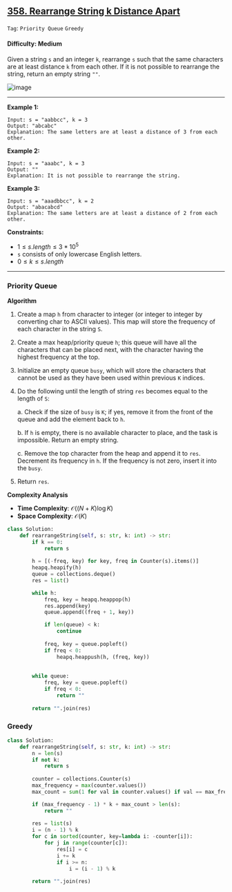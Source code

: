   ## [358. Rearrange String k Distance Apart](https://leetcode.com/problems/rearrange-string-k-distance-apart/)

```Tag```: ```Priority Queue``` ```Greedy```

#### Difficulty: Medium

Given a string ```s``` and an integer ```k```, rearrange ```s``` such that the same characters are at least distance ```k``` from each other. If it is not possible to rearrange the string, return an empty string ```""```.

![image](https://github.com/quananhle/Python/assets/35042430/fe61a43d-6106-49e8-8e90-b8bf73eaf46a)

---

__Example 1:__
```
Input: s = "aabbcc", k = 3
Output: "abcabc"
Explanation: The same letters are at least a distance of 3 from each other.
```

__Example 2:__
```
Input: s = "aaabc", k = 3
Output: ""
Explanation: It is not possible to rearrange the string.
```

__Example 3:__
```
Input: s = "aaadbbcc", k = 2
Output: "abacabcd"
Explanation: The same letters are at least a distance of 2 from each other.
```

__Constraints:__

- $1 \le s.length \le 3 * 10^{5}$
- ```s``` consists of only lowercase English letters.
- $0 \le k \le s.length$

---

### Priority Queue

__Algorithm__

1. Create a map ```h``` from character to integer (or integer to integer by converting char to ASCII values). This map will store the frequency of each character in the string ```S```.
2. Create a max heap/priority queue ```h```; this queue will have all the characters that can be placed next, with the character having the highest frequency at the top.
3. Initialize an empty queue ```busy```, which will store the characters that cannot be used as they have been used within previous ```K``` indices.
4. Do the following until the length of string ```res``` becomes equal to the length of ```S```:

   a. Check if the size of ```busy``` is ```K```; if yes, remove it from the front of the queue and add the element back to ```h```.

   b. If ```h``` is empty, there is no available character to place, and the task is impossible. Return an empty string.

   c. Remove the top character from the heap and append it to ```res```. Decrement its frequency in ```h```. If the frequency is not zero, insert it into the ```busy```.

6. Return ```res```.

__Complexity Analysis__

- __Time Complexity__: $\mathcal{O}((N + K) \log K)$
- __Space Complexity__: $\mathcal{O}(K)$

```Python
class Solution:
    def rearrangeString(self, s: str, k: int) -> str:
        if k == 0:
            return s
        
        h = [(-freq, key) for key, freq in Counter(s).items()]
        heapq.heapify(h)
        queue = collections.deque()
        res = list()

        while h:
            freq, key = heapq.heappop(h)
            res.append(key)
            queue.append((freq + 1, key))

            if len(queue) < k:
                continue
            
            freq, key = queue.popleft()
            if freq < 0:
                heapq.heappush(h, (freq, key))
            
        
        while queue:
            freq, key = queue.popleft()
            if freq < 0:
                return ""
        
        return "".join(res)
```

### Greedy

```Python
class Solution:
    def rearrangeString(self, s: str, k: int) -> str:
        n = len(s)
        if not k:
            return s
        
        counter = collections.Counter(s)
        max_frequency = max(counter.values())
        max_count = sum(1 for val in counter.values() if val == max_frequency)

        if (max_frequency - 1) * k + max_count > len(s):
            return ""
        
        res = list(s)
        i = (n - 1) % k
        for c in sorted(counter, key=lambda i: -counter[i]):
            for j in range(counter[c]):
                res[i] = c
                i += k
                if i >= n:
                    i = (i - 1) % k
        
        return "".join(res)
```
